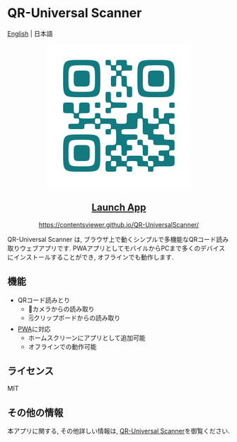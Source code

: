 # QR-Universal Scanner

[English](./README_jp.md) | 日本語

<p align="center">
    <a href="https://contentsviewer.github.io/QR-UniversalScanner/">
      <img src="./logo.png"/>
    </a>
</p>
<h2 align="center">
    <a href="https://contentsviewer.github.io/QR-UniversalScanner/">Launch App</a>
</h2>
<p align="center">
    <a href="https://contentsviewer.github.io/QR-UniversalScanner/">
      https://contentsviewer.github.io/QR-UniversalScanner/
    </a>
</p>

QR-Universal Scanner は, ブラウザ上で動くシンプルで多機能なQRコード読み取りウェブアプリです. PWAアプリとしてモバイルからPCまで多くのデバイスにインストールすることができ, オフラインでも動作します. 


## 機能
* QRコード読みとり
    * 🎥カメラからの読み取り
    * 🗒クリップボードからの読み取り
* [PWA](https://developer.mozilla.org/en-US/docs/Web/Progressive_web_apps)に対応
    * ホームスクリーンにアプリとして追加可能
    * オフラインでの動作可能

## ライセンス
MIT

## その他の情報
本アプリに関する, その他詳しい情報は, [QR-Universal Scanner](https://contentsviewer.work/Master/WebTool/QR-UniversalScanner/app)を御覧ください.
